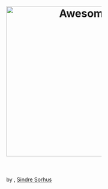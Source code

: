 <h1 align="center" style="padding-right:250px;">
	<img width="400" src="https://cdn.rawgit.com/sindresorhus/awesome/master/media/logo.svg" alt="Awesome">
	<br>
	<br>
</h1>


by , [Sindre Sorhus](http://sindresorhus.com)
